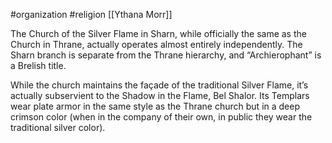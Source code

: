  #organization #religion [[Ythana Morr]]

The Church of the Silver Flame in Sharn, while officially the same as the Church in Thrane, actually operates almost entirely independently. The Sharn branch is separate from the Thrane hierarchy, and “Archierophant” is a Brelish title.

While the church maintains the façade of the traditional Silver Flame, it’s actually subservient to the Shadow in the Flame, Bel Shalor. Its Templars wear plate armor in the same style as the Thrane church but in a deep crimson color (when in the company of their own, in public they wear the traditional silver color).
